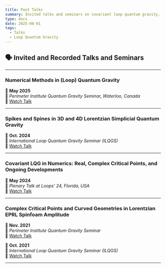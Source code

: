 ```yaml
---
title: Past Talks
summary: Invited talks and seminars on covariant loop quantum gravity, spinfoam cosmology, quantum gravity numerics, and star collapse.
type: docs
date: 2025-08-01
tags:
  - Talks
  - Loop Quantum Gravity
---
```


## 🗣️ Invited and Recorded Talks and Seminars

---

### **Numerical Methods in (Loop) Quantum Gravity**  
📅 **May 2025**  
📍 *Perimeter Institute Quantum Gravity Seminar, Waterloo, Canada*  
🎥 [Watch Talk](https://pirsa.org/25050022)

---

### **Spikes and Spines in 3D and 4D Lorentzian Simplicial Quantum Gravity**  
📅 **Oct. 2024**  
📍 *International Loop Quantum Gravity Seminar (ILQGS)*  
🎥 [Watch Talk](https://relativity.phys.lsu.edu/ilqgs/qu102224.mp4)

---

### **Covariant LQG in Numerics: Real, Complex Critical Points, and Ongoing Developments**  
📅 **May 2024**  
📍 *Plenary Talk at Loops’ 24, Florida, USA*  
🎥 [Watch Talk](https://www.youtube.com/watch?v=6-V_8IJfPLU)

---

### **Complex Critical Points and Curved Geometries in Lorentzian EPRL Spinfoam Amplitude**  
📅 **Nov. 2021**  
📍 *Perimeter Institute Quantum Gravity Seminar*  
🎥 [Watch Talk](https://pirsa.org/21110039)  

📅 **Oct. 2021**  
📍 *International Loop Quantum Gravity Seminar (ILQGS)*  
🎥 [Watch Talk](https://relativity.phys.lsu.edu/ilqgs/qu100521.mp4)

---